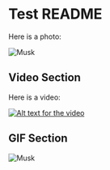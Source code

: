 # Test README

Here is a photo:

![Musk](https://www.investopedia.com/thmb/XJDLdvCuNbcWk_EVZzXx84ae82c=/1500x0/filters:no_upscale():max_bytes(150000):strip_icc()/GettyImages-1258889149-1f50bb87f9d54dca87813923f12ac94b.jpg)

## Video Section

Here is a video:

[![Alt text for the video](./path/to/local/thumbnail.jpg)](https://youtu.be/gV6hP9wpMW8?si=cylN9dnbk3raiqQN)

## GIF Section

![Musk](https://upload.wikimedia.org/wikipedia/commons/thumb/2/2c/Rotating_earth_%28large%29.gif/200px)



